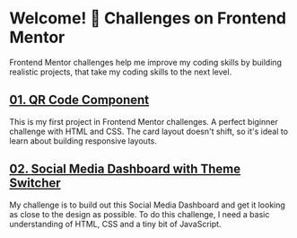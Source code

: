# Welcome! 👋 Challenges on Frontend Mentor

Frontend Mentor challenges help me improve my coding skills by building realistic projects, that take my coding skills to the next level.

## [01. QR Code Component](https://github.com/kanishkasubash/frontend-mentor-challenges/tree/main/qr-code-component)

This is my first project in Frontend Mentor challenges. A perfect biginner challenge with HTML and CSS. The card layout doesn't shift, so it's ideal to learn about building responsive layouts.

## [02. Social Media Dashboard with Theme Switcher](https://github.com/kanishkasubash/frontend-mentor-challenges/tree/main/social-media-dashboard)

My challenge is to build out this Social Media Dashboard and get it looking as close to the design as possible. To do this challenge, I need a basic understanding of HTML, CSS and a tiny bit of JavaScript.
